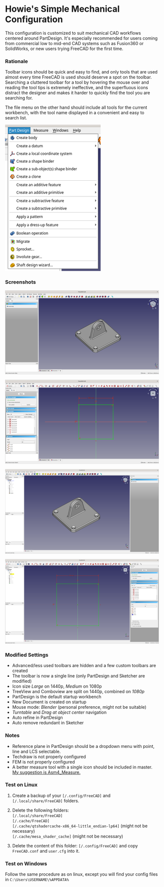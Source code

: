 # Howie's Simple Mechanical Configuration
This configuration is customized to suit mechanical CAD workflows centered around PartDesign. It's especially recommended for users coming from commercial low to mid-end CAD systems such as Fusion360 or SolidWorks, or new users trying FreeCAD for the first time.

### Rationale
Toolbar icons should be quick and easy to find, and only tools that are used almost every time FreeCAD is used should deserve a spot on the toolbar. Searching a cluttered toolbar for a tool by hovering the mouse over and reading the tool tips is extremely ineffective, and the superfluous icons distract the designer and makes it harder to quickly find the tool you are searching for.

The file menu on the other hand should include all tools for the current workbench, with the tool name displayed in a convenient and easy to search list.  

![*Finding tools is quick and easy using the often forgotten file menu*](screenshots/file_menu.png)  

### Screenshots
![*PartDesign on 1080p monitor*](screenshots/1080p_partdesign.png)  

![*Sketcher on 1080p monitor*](screenshots/1080p_sketcher.png)  

![*PartDesign on 1440p monitor*](screenshots/1440p_partdesign.png)  

![*Sketcher on 1440p monitor*](screenshots/1440p_sketcher.png)  

### Modified Settings
- Advanced/less used toolbars are hidden and a few custom toolbars are created
- The toolbar is now a single line (only PartDesign and Sketcher are modified)
- Icon size *Large* on 1440p, *Medium* on 1080p
- TreeView and Comboview are split on 1440p, combined on *1080p*
- PartDesign is the default startup workbench
- New Document is created on startup
- Mouse mode: *Blender* (personal preference, might not be suitable)
- *Turntable* and *Drag at object center* navigation
- Auto refine in PartDesign
- Auto remove redundant in Sketcher

### Notes
- Reference plane in PartDesign should be a dropdown menu with point, line and LCS selectable.
- Techdraw is not properly configured
- FEM is not properly configured
- A better measure tool with a single icon should be included in master. [My suggestion is Asm4_Measure.](https://forum.freecadweb.org/viewtopic.php?f=8&t=68243)

### Test on Linux
1. Create a backup of your
`[/.config/FreeCAD]` and `[/.local/share/FreeCAD]` folders.

2. Delete the following folders:  
`[/.local/share/FreeCAD]`  
`[/.cache/FreeCAD]`  
`[/.cache/qtshadercache-x86_64-little_endian-lp64]` (might not be necessary)  
`[/.cache/mesa_shader_cache]` (might not be necessary)  

3. Delete the content of this folder: `[/.config/FreeCAD]` and copy `FreeCAD.conf` and `user.cfg` into it.

### Test on Windows
Follow the same procedure as on linux, except you will find your config files in `C:\Users\USERNAME\%APPDATA%`
